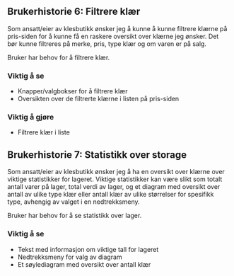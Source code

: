 ## Brukerhistorie 6: Filtrere klær
Som ansatt/eier av klesbutikk ønsker jeg å kunne å kunne filtrere klærne på pris-siden for å kunne få en raskere oversikt over klærne jeg ønsker. Det bør kunne filtreres på merke, pris, type klær og om varen er på salg.

Bruker har behov for å filtrere klær.

### Viktig å se
- Knapper/valgbokser for å filtrere klær
- Oversikten over de filtrerte klærne i listen på pris-siden

### Viktig å gjøre
- Filtrere klær i liste

## Brukerhistorie 7: Statistikk over storage
Som ansatt/eier av klesbutikk ønsker jeg å ha en oversikt over klærne over viktige statistikker for lageret. Viktige statistikker kan være slikt som totalt antall varer på lager, total verdi av lager, og et diagram med oversikt over antall av ulike type klær eller antall klær av ulike størrelser for spesifikk type, avhengig av valget i en nedtrekksmeny.

Bruker har behov for å se statistikk over lager.

### Viktig å se
- Tekst med informasjon om viktige tall for lageret
- Nedtrekksmeny for valg av diagram
- Et søylediagram med oversikt over antall klær